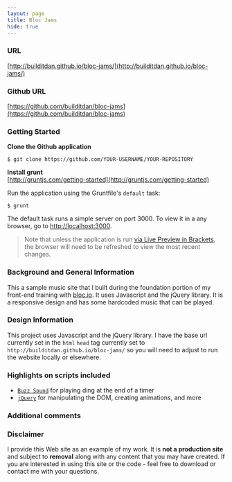 ```yaml
---
layout: page
title: Bloc Jams
hide: true
---
```

### URL
[http://builditdan.github.io/bloc-jams/](http://builditdan.github.io/bloc-jams/)

### Github URL
[https://github.com/builditdan/bloc-jams](https://github.com/builditdan/bloc-jams)

### Getting Started

**Clone the Github application**<br>
```
$ git clone https://github.com/YOUR-USERNAME/YOUR-REPOSITORY
```

**Install grunt**<br>
[http://gruntjs.com/getting-started](http://gruntjs.com/getting-started)

Run the application using the Gruntfile's `default` task:

```
$ grunt
```

The default task runs a simple server on port 3000. To view it in a any browser, go to [http://localhost:3000](http://localhost:3000).

>Note that unless the application is run [via Live Preview in Brackets](#use-in-brackets-live-preview), the browser will need to be refreshed to view the most recent changes.

### Background and General Information
This a sample music site that I built during the foundation portion of my front-end training with [bloc.io](https://bloc.io). It uses Javascript and the jQuery library. It is a responsive design and has some hardcoded music that can be played.

### Design Information
This project uses Javascript and the jQuery library.  I have the base url currently set in the `html` `head` tag currently set to `http://builditdan.github.io/bloc-jams/` so you will need to adjust to run the website locally or elsewhere.

### Highlights on scripts included
* [`Buzz Sound`](http://buzz.jaysalvat.com/) for playing ding at the end of a timer
* [`jQuery`](https://github.com/jquery/jquery) for manipulating the DOM, creating animations, and more

### Additional comments

### Disclaimer
I provide this Web site as an example of my work. It is **not a production site** and subject to **removal** along with any content that you may have created. If you are interested in using this site or the code - feel free to download or contact me with your questions.
